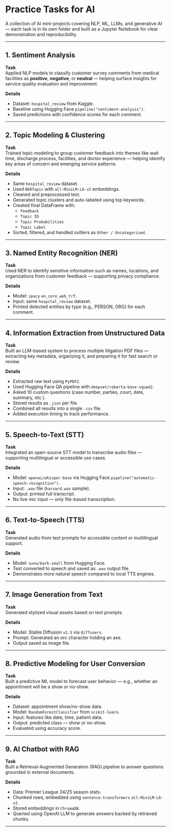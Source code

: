 # Practice Tasks for AI

A collection of AI mini-projects covering NLP, ML, LLMs, and generative AI — each task is in its own folder and built as a Jupyter Notebook for clear demonstration and reproducibility.

---

## 1. Sentiment Analysis

**Task**  
Applied NLP models to classify customer survey comments from medical facilities as **positive**, **negative**, or **neutral** — helping surface insights for service quality evaluation and improvement.

**Details**
- Dataset: `hospital_review` from Kaggle.
- Baseline using Hugging Face `pipeline("sentiment-analysis")`.
- Saved predictions with confidence scores for each comment.

---

## 2. Topic Modeling & Clustering

**Task**  
Trained topic modeling to group customer feedback into themes like wait time, discharge process, facilities, and doctor experience — helping identify key areas of concern and emerging service patterns.

**Details**
- Same `hospital_review` dataset.
- Used `BERTopic` with `all-MiniLM-L6-v2` embeddings.
- Cleaned and preprocessed text.
- Generated topic clusters and auto-labeled using top keywords.
- Created final DataFrame with:
  - `Feedback`
  - `Topic ID`
  - `Topic Probabilities`
  - `Topic Label`
- Sorted, filtered, and handled outliers as `Other / Uncategorized`.

---

## 3. Named Entity Recognition (NER)

**Task**  
Used NER to identify sensitive information such as names, locations, and organizations from customer feedback — supporting privacy compliance.

**Details**
- Model: `spacy` `en_core_web_trf`.
- Input: same `hospital_review` dataset.
- Printed detected entities by type (e.g., PERSON, ORG) for each comment.

---

## 4. Information Extraction from Unstructured Data

**Task**  
Built an LLM-based system to process multiple litigation PDF files — extracting key metadata, organizing it, and preparing it for fast search or review.

**Details**
- Extracted raw text using `PyPDF2`.
- Used Hugging Face QA pipeline with `deepset/roberta-base-squad2`.
- Asked 10 custom questions (case number, parties, court, date, summary, etc.).
- Stored results as `.json` per file.
- Combined all results into a single `.csv` file.
- Added execution timing to track performance.

---

## 5. Speech-to-Text (STT)

**Task**  
Integrated an open-source STT model to transcribe audio files — supporting multilingual or accessible use cases.

**Details**
- Model: `openai/whisper-base` via Hugging Face `pipeline("automatic-speech-recognition")`.
- Input: `.wav` file (`harvard.wav` sample).
- Output: printed full transcript.
- No live mic input — only file-based transcription.

---

## 6. Text-to-Speech (TTS)

**Task**  
Generated audio from text prompts for accessible content or multilingual support.

**Details**
- Model: `suno/bark-small` from Hugging Face.
- Text converted to speech and saved as `.wav` output file.
- Demonstrates more natural speech compared to local TTS engines.

---

## 7. Image Generation from Text

**Task**  
Generated stylized visual assets based on text prompts.

**Details**
- Model: Stable Diffusion `v1.5` via `diffusers`.
- Prompt: Generated an orc character holding an axe.
- Output saved as image file.

---

## 8. Predictive Modeling for User Conversion

**Task**  
Built a predictive ML model to forecast user behavior — e.g., whether an appointment will be a show or no-show.

**Details**
- Dataset: appointment show/no-show data.
- Model: `RandomForestClassifier` from `scikit-learn`.
- Input: features like date, time, patient data.
- Output: predicted class — show or no-show.
- Evaluated using accuracy score.

---

## 9. AI Chatbot with RAG

**Task**  
Built a Retrieval-Augmented Generation (RAG) pipeline to answer questions grounded in external documents.

**Details**
- Data: Premier League 24/25 season stats.
- Chunked rows, embedded using `sentence-transformers` `all-MiniLM-L6-v2`.
- Stored embeddings in `ChromaDB`.
- Queried using OpenAI LLM to generate answers backed by retrieved chunks.

---

